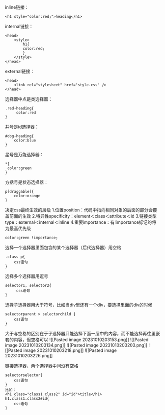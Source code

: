 inline链接：
```
<h1 style="color:red;">heading</h1>
```
internal链接：
```
<head>
	<style>
		h1{
		color:red;
		}
	</style>
</head>
```
external链接：
```
<head>
	<link rel="stylesheet" href="style.css" />
</head>
```

选择器中点是类选择器：
```
.red-heading{
	 color:red
}
```
井号是id选择器：
```
#dog-heading{
	color:blue
}
```
星号是万能选择器：
```
*{
 color:green
}
```
方括号是状态选择器：
```
p[draggable]{
	color:orange
}
```

决定css最终生效的层级
1.位置position：代码中指向相同对象的后面的部分会覆盖前面的生效
2.特异性specificity：element＜class＜attribute＜id
3.链接类型type：external＜internal＜inline
4.重要importance：有!importance标记的将为最高优先级
```
color:green !importance;
```

选择一个选择器里面包含的某个选择器（后代选择器）用空格
```
.class p{
	css语句
}
```
选择多个选择器用逗号
```
selector1, selector2{
	 css语句
}
```
选择子选择器用大于符号，比如当div里还有一个div，要选择里面的div的时候
```
selectorparent > selectorchild {
	css语句
} 
```
大于与空格的区别在于子选择器只能选择下面一层中的内容，而不能选择再往里嵌套的内容，但空格可以
![[Pasted image 20231010203153.png]]
![[Pasted image 20231010203134.png]]
![[Pasted image 20231010203203.png]]
![[Pasted image 20231010203218.png]]
![[Pasted image 20231010203226.png]]

链接选择器，两个选择器中间没有空格
```
selectorselector{
	css语句
}
比如：
<h1 class="class1 class2" id="id">title</h1>
h1.class1.class2#id{
	css语句
}
```